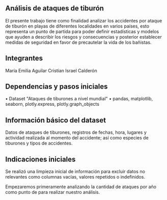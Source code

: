 ## Análisis de ataques de tiburón 
 
 
El presente trabajo tiene como finalidad analizar los accidentes por ataque de tiburón en playas de diferentes localidades en varios países, esto representa un punto de partida para poder definir estadísticas y modelos que ayuden a describir los riesgos y consecuencias y posterior establecer medidas de seguridad en favor de precautelar la vida de los bañistas.
 
## Integrantes  
 
María Emilia Aguilar
Cristian Israel Calderón
 
## Dependencias y pasos iniciales  
 
•	Dataset "Ataques de tiburones a nivel mundial"
•	pandas, matplotlib, seaborn, plotly.express,  plotly.graph_objects
 
## Información básico del dataset
 
Datos de ataques de tiburones, registros de fechas, hora, lugares y actividad realizada al momento del accidente; así como especies de tiburones y tipos de accidentes.
 
## Indicaciones iniciales
 
Se realizó una limpieza inicial de información para excluir datos no relevantes como columnas vacías, valores repetidos o indefinidos.
 
Empezaremos primeramente analizando la cantidad de ataques por año como punto de para realizar nuestro análisis.

